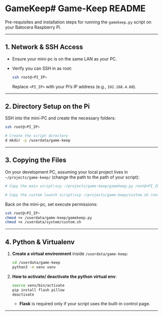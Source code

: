 # GameKeep# Game-Keep README

Pre-requisites and installation steps for running the `gamekeep.py` script on your Batocera Raspberry Pi.

---

## 1. Network & SSH Access

* Ensure your mini-pc is on the same LAN as your PC.
* Verify you can SSH in as root:

  ```bash
  ssh root@<PI_IP>
  ```

  Replace `<PI_IP>` with your Pi’s IP address (e.g., `192.168.4.60`).

---

## 2. Directory Setup on the Pi

SSH into the mini-PC and create the necessary folders:

```bash
ssh root@<PI_IP>

# Create the script directory
d mkdir -p /userdata/game-keep
```

---

## 3. Copying the Files

On your development PC, assuming your local project lives in `~/projects/game-keep/` (change the path to the path of your script):

```bash
# Copy the main script\scp ~/projects/game-keep/gamekeep.py root@<PI_IP>:/userdata/game-keep/gamekeep.py

# Copy the custom launch script\scp ~/projects/game-keep/custom.sh root@<PI_IP>:/userdata/system/custom.sh
```

Back on the mini-pc, set execute permissions:

```bash
ssh root@<PI_IP>
chmod +x /userdata/game-keep/gamekeep.py
chmod +x /userdata/system/custom.sh
```

---

## 4. Python & Virtualenv

1. **Create a virtual environment** inside `/userdata/game-keep`:

   ```bash
   cd /userdata/game-keep
   python3 -m venv venv
   ```
2. **How to activate/ deactivate the python virtual env**:

   ```bash
   source venv/bin/activate
   pip install flask pillow
   deactivate
   ```

   * **Flask** is required only if your script uses the built-in control page.
---
